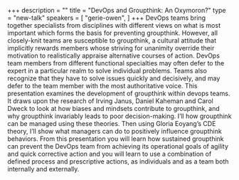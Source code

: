 +++
description = ""
title = "DevOps and Groupthink: An Oxymoron?"
type = "new-talk"
speakers = [
        "gerie-owen",
]
+++
DevOps teams bring together specialists from disciplines with different views on what is most important which forms the basis for preventing groupthink.  However, all closely-knit teams are susceptible to groupthink, a cultural attitude that implicitly rewards members whose striving for unanimity override their motivation to realistically appraise alternative courses of action.  DevOps team members from different functional specialties may often defer to the expert in a particular realm to solve individual problems.  Teams also recognize that they have to solve issues quickly and decisively, and may defer to the team member with the most authoritative voice. This presentation examines the development of groupthink within devops teams.  It draws upon the research of Irving Janus, Daniel Kaheman and Carol Dweck to look at how biases and mindsets contribute to groupthink, and why groupthink invariably leads to poor decision-making.  I’ll how groupthink can be managed using these theories.  Then using Gloria Eoyang’s CDE theory, I’ll show what managers can do to positively influence groupthink behaviors.  From this presentation you will learn how sustained groupthink can prevent the DevOps team from achieving its operational goals of agility and quick corrective action and you will learn to use a combination of defined process and prescriptive actions, as individuals and as a team both internally and externally.